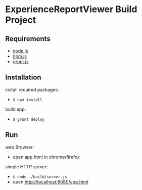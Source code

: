 # ExperienceReportViewer Build Project


## Requirements

* [node.js](http://nodejs.org)
* [npm.js](http://npmjs.org)
* [grunt.js](http://gruntjs.com)

## Installation

install required packages:
* `$ npm install `

build app:
* `$ grunt deploy`

## Run

web Browser:
* open app.html in chrome/firefox

simple HTTP server:
* `$ node ./build/server.js`
* open [http://localhost:8080/app.html](http://localhost:8080/app.html)



